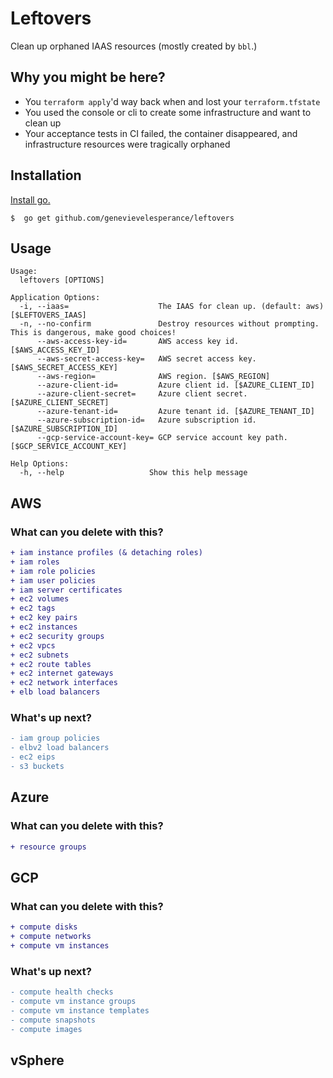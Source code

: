 # Leftovers

Clean up orphaned IAAS resources (mostly created by `bbl`.)

## Why you might be here?
- You `terraform apply`'d way back when and lost your `terraform.tfstate`
- You used the console or cli to create some infrastructure and want to clean up
- Your acceptance tests in CI failed, the container disappeared, and
infrastructure resources were tragically orphaned

## Installation

[Install go.](https://golang.org/doc/install)

```
$  go get github.com/genevievelesperance/leftovers
```

## Usage

```
Usage:
  leftovers [OPTIONS]

Application Options:
  -i, --iaas=                    The IAAS for clean up. (default: aws) [$LEFTOVERS_IAAS]
  -n, --no-confirm               Destroy resources without prompting. This is dangerous, make good choices!
      --aws-access-key-id=       AWS access key id. [$AWS_ACCESS_KEY_ID]
      --aws-secret-access-key=   AWS secret access key. [$AWS_SECRET_ACCESS_KEY]
      --aws-region=              AWS region. [$AWS_REGION]
      --azure-client-id=         Azure client id. [$AZURE_CLIENT_ID]
      --azure-client-secret=     Azure client secret. [$AZURE_CLIENT_SECRET]
      --azure-tenant-id=         Azure tenant id. [$AZURE_TENANT_ID]
      --azure-subscription-id=   Azure subscription id. [$AZURE_SUBSCRIPTION_ID]
      --gcp-service-account-key= GCP service account key path. [$GCP_SERVICE_ACCOUNT_KEY]

Help Options:
  -h, --help                   Show this help message
```

## AWS
### What can you delete with this?

```diff
+ iam instance profiles (& detaching roles)
+ iam roles
+ iam role policies
+ iam user policies
+ iam server certificates
+ ec2 volumes
+ ec2 tags
+ ec2 key pairs
+ ec2 instances
+ ec2 security groups
+ ec2 vpcs
+ ec2 subnets
+ ec2 route tables
+ ec2 internet gateways
+ ec2 network interfaces
+ elb load balancers
```

### What's up next?

```diff
- iam group policies
- elbv2 load balancers
- ec2 eips
- s3 buckets
```

## Azure
### What can you delete with this?

```diff
+ resource groups
```

## GCP
### What can you delete with this?

```diff
+ compute disks
+ compute networks
+ compute vm instances
```
### What's up next?

```diff
- compute health checks
- compute vm instance groups
- compute vm instance templates
- compute snapshots
- compute images
```

## vSphere
